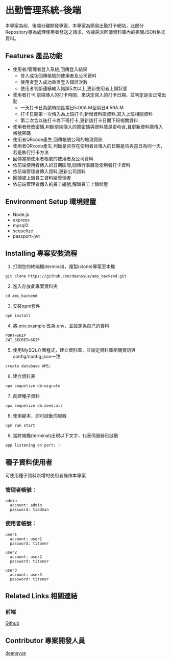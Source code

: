 # 出勤管理系統-後端
本專案為前、後端分離開發專案，本專案為簡易出勤打卡網站，此部分Repository專為處理使用者發送之請求、依據需求回傳資料庫內的相關JSON格式資料。


## Features 產品功能
* 使用者/管理者登入系統,回傳登入結果
  * 登入成功回傳帳號的使用者及公司資料
  * 使用者登入成功重置登入錯誤次數
  * 使用者判斷連續輸入錯誤5次以上,更新使用者上鎖狀態
* 使用者打卡,前端傳入的打卡時間，來決定寫入的打卡日期，並判定是否正常出勤
  * 一天打卡日為該時間區當日5:00A.M至隔日4:59A.M
  * 打卡日期第一次傳入為上班打卡,新增資料庫資料,寫入上班相關資料
  * 第二次含以後打卡為下班打卡,更新該打卡日期下班相關資料
* 使用者修改密碼,判斷前端傳入的原密碼與資料庫是否吻合,且更新資料庫傳入帳號密碼
* 使用者QRcode產生,回傳帳號公司的地理資訊
* 使用者QRcode產生,判斷是否存在使用者且傳入的日期是否與當日為同一天，若是執行打卡方法
* 回傳當前使用者帳號的使用者及公司資料
* 依前端使用者傳入的日期區間,回傳行事曆及使用者打卡資料
* 依前端管理者傳入資料,更新公司資料
* 回傳被上鎖員工資料給管理者
* 依前端管理者傳入的員工編號,解鎖員工上鎖狀態

## Environment Setup 環境建置
* Node.js
* express
* mysql2
* sequelize
* passport-jwt

## Installing 專案安裝流程
1. 打開您的終端機(terminal)，複製(clone)專案至本機
```
git clone https://github.com/deansyue/ams_backend.git
```

2. 進入存放此專案資料夾
```
cd ams_backend
```

3. 安裝npm套件
```
npm install
```

4. 將.env.example 改為.env，並設定為自己的資料
```
PORT=SKIP
JWT_SECRET=SKIP 
```

5. 使用MySQL介面程式，建立資料庫，並設定資料庫相關資訊與config/config.json一致
```
create database AMS;
```

6. 建立資料表
```
npx sequelize db:migrate
```

7. 創建種子資料
```
npx sequelize db:seed:all
```

8. 使用腳本，即可啟動伺服器
```
npm run start
```

9. 當終端機(terminal)出現以下文字，代表伺服器已啟動
```
app listening on port: !
```

## 種子資料使用者
可使用種子資料新增的使用者操作本專案

### 管理者帳號：
```
admin
  account: admin
  password: tiadmin
```

### 使用者帳號：
```
user1
  account: user1
  password: titaner

user2
  account: user2
  password: titaner

user3
  account: user3
  password: titaner
```

## Related Links 相關連結
### 前端
[Github](https://github.com/deansyue/ams_frontend)


## Contributor 專案開發人員
[deansyue](https://github.com/deansyue)